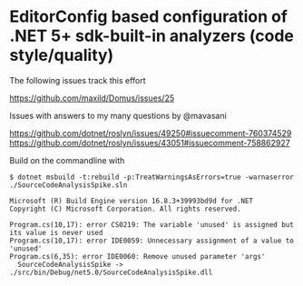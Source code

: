 # EditorConfig based configuration of .NET 5+ sdk-built-in analyzers (code style/quality)

The following issues track this effort

https://github.com/maxild/Domus/issues/25

Issues with answers to my many questions by @mavasani

https://github.com/dotnet/roslyn/issues/49250#issuecomment-760374529
https://github.com/dotnet/roslyn/issues/43051#issuecomment-758862927

Build on the commandline with

```
$ dotnet msbuild -t:rebuild -p:TreatWarningsAsErrors=true -warnaserror ./SourceCodeAnalysisSpike.sln

Microsoft (R) Build Engine version 16.8.3+39993bd9d for .NET
Copyright (C) Microsoft Corporation. All rights reserved.

Program.cs(10,17): error CS0219: The variable 'unused' is assigned but its value is never used
Program.cs(10,17): error IDE0059: Unnecessary assignment of a value to 'unused'
Program.cs(6,35): error IDE0060: Remove unused parameter 'args'
  SourceCodeAnalysisSpike -> ./src/bin/Debug/net5.0/SourceCodeAnalysisSpike.dll
```
